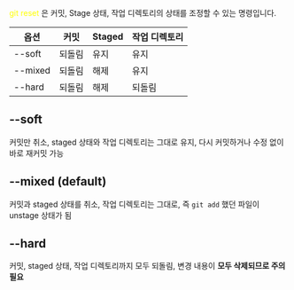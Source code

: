 <font color="#ffff00">git reset</font> 은 커밋, Stage 상태, 작업 디렉토리의 상태를 조정할 수 있는 명령입니다.

| 옵션      | 커밋  | Staged | 작업 디렉토리 |
| ------- | --- | ------ | ------- |
| --soft  | 되돌림 | 유지     | 유지      |
| --mixed | 되돌림 | 해제     | 유지      |
| --hard  | 되돌림 | 해제     | 되돌림     |

## --soft

커밋만 취소, staged 상태와 작업 디렉토리는 그대로 유지, 다시 커밋하거나 수정 없이 바로 재커밋 가능

## --mixed (default)

커밋과 staged 상태를 취소, 작업 디렉토리는 그대로, 즉 `git add` 했던 파일이 unstage 상태가 됨

## --hard

커밋, staged 상태, 작업 디렉토리까지 모두 되돌림, 변경 내용이 **모두 삭제되므로 주의 필요**


